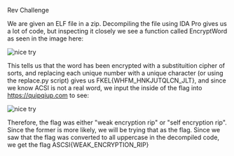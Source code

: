 Rev Challenge

We are given an ELF file in a zip. Decompiling the file using IDA Pro gives us a lot of code, but inspecting it closely we see a function called EncryptWord as seen in the image here:

![nice try](link)

This tells us that the word has been encrypted with a substituition cipher of sorts, and replacing each unique number with a unique character (or using the replace.py script) gives us FKEL{WHFM_HNKJUTQLCN_JLT}, and since we know ACSI is not a real word, we input the inside of the flag into https://quipqiup.com to see:

![nice try](link)

Therefore, the flag was either "weak encryption rip" or "self encryption rip". Since the former is more likely, we will be trying that as the flag. Since we saw that the flag was converted to all uppercase in the decompiled code, we get the flag ASCSI{WEAK_ENCRYPTION_RIP}